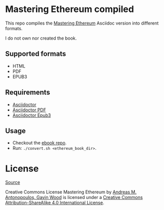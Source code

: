 # Mastering Ethereum compiled

This repo compiles the [Mastering Ethereum](https://github.com/ethereumbook/ethereumbook) Asciidoc version into different formats.

I do not own nor created the book.

## Supported formats

- HTML
- PDF
- EPUB3

## Requirements

- [Asciidoctor](https://asciidoctor.org/)
- [Asciidoctor PDF](https://github.com/asciidoctor/asciidoctor-pdf)
- [Asciidoctor Epub3](https://github.com/asciidoctor/asciidoctor-epub3)

## Usage

- Checkout the [ebook repo](https://github.com/ethereumbook/ethereumbook).
- Run: `./convert.sh <ethereum_book_dir>`.

# License

[Source](https://github.com/ethereumbook/ethereumbook#source-and-license)

Creative Commons License
Mastering Ethereum by [Andreas M. Antonopoulos, Gavin Wood](https://ethereumbook.info/) is licensed under a [Creative Commons Attribution-ShareAlike 4.0 International License](http://creativecommons.org/licenses/by-sa/4.0/).
